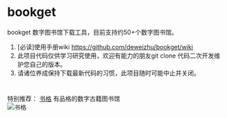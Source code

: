 # bookget

bookget 数字图书馆下载工具，目前支持约50+个数字图书馆。 

1. [必读]使用手册wiki https://github.com/deweizhu/bookget/wiki
2. 此项目代码仅供学习研究使用，欢迎有能力的朋友git clone 代码二次开发维护您自己的版本。
3. 请诸位养成保持下载最新代码的习惯，此项目随时可能中止并关闭。

#
特别推荐：
[书格](https://new.shuge.org/) 有品格的数字古籍图书馆   
![书格](https://new.shuge.org/wp-content/themes/artview/images/layout/logo.png)






